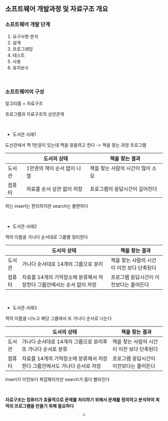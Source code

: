 ## 소프트웨어 개발과정 및 자료구조 개요

### 소프트웨어 개발 단계

1. 요구사항 분석
2. 설계
3. 프로그래밍
4. 테스트
5. 사용
6. 유지보수

&nbsp;

### 소프트웨어의 구성

알고리즘 + 자료구조

프로그램과 자료구조의 상관관계

&nbsp;

* 도서관 사례1

도선관에서 책 1만권이 있는데 책을 찾을려고 한다 -> 책을 찾는 과정 프로그램

|        | 도서의 상태                 | 책을 찾는 결과                    |
| ------ | --------------------------- | --------------------------------- |
| 도서관 | 1만권의 책이 순서 없이 나열 | 책을 찾는 사람의 시간이 많이 소요 |
| 컴퓨터 | 자료를 순서 상관 없이 저장  | 프로그램의 응답시간이 길어진다    |

위는 insert는 편리하지만 search는 불편하다

&nbsp;

* 도서관 사례2

책의 이름을 가나다 순서대로 그룹별 정리한다

|        | 도서의 상태                                                  | 책을 찾는 결과                             |
| ------ | ------------------------------------------------------------ | ------------------------------------------ |
| 도서관 | 가나다 순서대로 14개의 그룹으로 분리                         | 책을 찾는 사람의 시간이 이전 보다 단축된다 |
| 컴퓨터 | 자료를 14개의 기억장소에 분류해서 저장한다 그룹안에서는 순서 없이 저장 | 프로그램 응답시간이 이전보다는 줄어든다    |

&nbsp;

* 도서관 사례3

책의 이름을 나누고 해당 그룹에서 또 가나다 순서로 나눈다



|        | 도서의 상태                                                  | 책을 찾는 결과                             |
| ------ | ------------------------------------------------------------ | ------------------------------------------ |
| 도서관 | 가나다 순서대로 14개의 그룹으로 분리후 또 가나다 순서로 분류 | 책을 찾는 사람의 시간이 이전 보다 단축된다 |
| 컴퓨터 | 자료를 14개의 기억장소에 분류해서 저장한다 그룹안에서도 가나다 순서로 저장 | 프로그램 응답시간이 이전보다는 줄어든다    |

insert가 이전보다 복잡해지지만 search가 좀더 빨라진다

&nbsp;

**자료구조는 컴퓨터가 효율적으로 문제를 처리하기 위해서 문제를 정의하고 분석하여 최적의 프로그램을 만들기 위해 필요하다**

 <center>
<img src="https://user-images.githubusercontent.com/80758613/232314253-b92b6c64-755c-4777-ad9c-c2ceac6fa4c8.png" style="zoom:50%;">
</center>